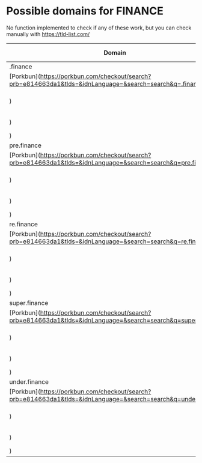 # Possible domains for FINANCE

No function implemented to check if any of these work, but you can check manually with https://tld-list.com/

| Domain | Porkbun | NameCheap | Google Domains |
|---|---|---|---|
| .finance | [Porkbun](https://porkbun.com/checkout/search?prb=e814663da1&tlds=&idnLanguage=&search=search&q=.finance) | [Namecheap](https://www.namecheap.com/domains/registration/results/?domain=.finance) | [Google](https://domains.google.com/registrar/search?searchTerm=.finance) |
| pre.finance | [Porkbun](https://porkbun.com/checkout/search?prb=e814663da1&tlds=&idnLanguage=&search=search&q=pre.finance) | [Namecheap](https://www.namecheap.com/domains/registration/results/?domain=pre.finance) | [Google](https://domains.google.com/registrar/search?searchTerm=pre.finance) |
| re.finance | [Porkbun](https://porkbun.com/checkout/search?prb=e814663da1&tlds=&idnLanguage=&search=search&q=re.finance) | [Namecheap](https://www.namecheap.com/domains/registration/results/?domain=re.finance) | [Google](https://domains.google.com/registrar/search?searchTerm=re.finance) |
| super.finance | [Porkbun](https://porkbun.com/checkout/search?prb=e814663da1&tlds=&idnLanguage=&search=search&q=super.finance) | [Namecheap](https://www.namecheap.com/domains/registration/results/?domain=super.finance) | [Google](https://domains.google.com/registrar/search?searchTerm=super.finance) |
| under.finance | [Porkbun](https://porkbun.com/checkout/search?prb=e814663da1&tlds=&idnLanguage=&search=search&q=under.finance) | [Namecheap](https://www.namecheap.com/domains/registration/results/?domain=under.finance) | [Google](https://domains.google.com/registrar/search?searchTerm=under.finance) |
